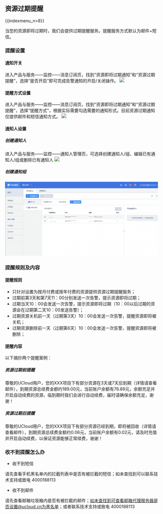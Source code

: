## 资源过期提醒

{{indexmenu_n>8}}

当您的资源即将过期时，我们会提供过期提醒服务。提醒服务方式默认为邮件+短信。

### 提醒设置

#### 通知开关

进入产品与服务——监控——消息订阅页，找到“资源即将过期通知”和“资源过期提醒”，选择“是否开启”即可完成告警通知的开启/关闭操作。
![](/images/account/告警开关.png)

#### 提醒方式设置

进入产品与服务——监控——消息订阅页，找到“资源即将过期通知”和“资源过期提醒”，选择“提醒方式”，根据实际需要勾选需要的通知形式。目前资源过期通知仅提供邮件和短信通知方式。
![](/images/account/提醒方式选择.png)

#### 通知人设置

##### 创建通知人

进入产品与服务——监控——通知人管理页，可选择创建通知人/组、编辑已有通知人/组或删除已有通知人 ![](/account/创建通知人.png)

##### 创建通知组

![](/images/创建通知组.png)

### 提醒规则及内容

#### 提醒规则
  - 只针对设置为按月付费或按年付费的资源提供资源过期提醒服务；
  - 过期前第3天和第7天11：00分别发送一次告警，提示资源即将过期；
  - 过期当天10：00会发送一次告警，提示资源即将过期（10：00以后过期的资源会在过期第二天10：00发送告警）；
  - 过期资源关机前一天（过期第3天）10：00会发送一次告警，提醒资源即将被关机；
  - 过期资源删除前一天（过期第6天）10：00会发送一次告警，提醒资源即将被删除；

#### 提醒内容

以下摘抄两个提醒案例：

##### 资源过期前提醒

尊敬的UCloud用户，您的XXX项目下有部分资源在3天或7天后到期（详情请查看邮件），到期资源总续费金额约189.00元，当前账户余额有76.89元，余额充足并开启自动续费的资源，临到期时我们会进行自动续费，届时请确保余额充足，谢谢！

##### 资源过期后提醒

尊敬的UCloud用户，您的XXX项目下有部分资源已经到期，即将被回收（详情请查看邮件），到期资源总续费金额约0.06元，当前账户余额有0.02元，请及时充值并开启自动续费，以保证资源能够正常续费，谢谢！

### 收不到提醒怎么办

  - 收不到短信

请先查看手机黑名单内的拦截列表中是否有被拦截的短信；如未查找到可以联系技术支持或致电 4000188113

  - 收不到邮件

请先查看邮箱垃圾箱内是否有被拦截的邮件；如未查找到可查看邮箱代理服务器是否设置@ucloud.cn为黑名单；或者联系技术支持或致电
4000188113
